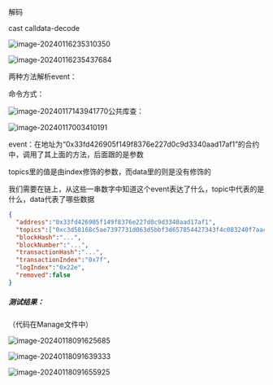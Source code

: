 解码

cast calldata-decode

![image-20240116235310350](C:\Users\Administrator\AppData\Roaming\Typora\typora-user-images\image-20240116235310350.png)

![image-20240116235437684](C:\Users\Administrator\AppData\Roaming\Typora\typora-user-images\image-20240116235437684.png)

两种方法解析event：

命令方式：

![image-20240117143941770](C:\Users\Administrator\AppData\Roaming\Typora\typora-user-images\image-20240117143941770.png)公共库查：

![image-20240117003410191](C:\Users\Administrator\AppData\Roaming\Typora\typora-user-images\image-20240117003410191.png)

event：在地址为“0x33fd426905f149f8376e227d0c9d3340aad17af1”的合约中，调用了其上面的方法，后面跟的是参数

topics里的值是由index修饰的参数，而data里的则是没有修饰的

我们需要在链上，从这些一串数字中知道这个event表达了什么，topic中代表的是什么，data代表了哪些数据

```JSON
{
  "address":"0x33fd426905f149f8376e227d0c9d3340aad17af1",
  "topics":["0xc3d58168c5ae7397731d063d5bbf3d657854427343f4c083240f7aacaa2d0f62","0x0000000000000000000000001e0049783f008a0085193e00003d00cd54003c71","0x000000000000000000000000111818a51c4177e8980566beea68fe334be7b76a","0x00000000000000000000000091aa2610067019cb9930106d1fae7998ba1e73ee"], "data":"0x000000000000000000000000000000000000000000000000000000000000003c0000000000000000000000000000000000000000000000000000000000000001",
  "blockHash":"...",
  "blockNumber":"...",
  "transactionHash":"...",
  "transactionIndex":"0x7f",
  "logIndex":"0x22e",
  "removed":false
}
```

##### 测试结果：

（代码在Manage文件中）

![image-20240118091625685](C:\Users\Administrator\AppData\Roaming\Typora\typora-user-images\image-20240118091625685.png)

![image-20240118091639333](C:\Users\Administrator\AppData\Roaming\Typora\typora-user-images\image-20240118091639333.png)

![image-20240118091655925](C:\Users\Administrator\AppData\Roaming\Typora\typora-user-images\image-20240118091655925.png)